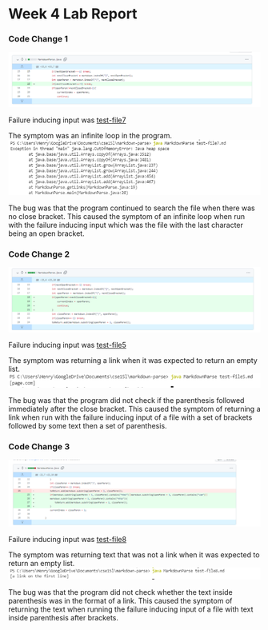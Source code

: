 # Week 4 Lab Report

### Code Change 1

![image](screenshots/diff2.png)

Failure inducing input was [test-file7](https://github.com/ucsd-cse15l-w22/markdown-parse/blob/2c9300a80518830d534650fc765f4731e4f1c2e9/test-file7.md)

The symptom was an infinite loop in the program.
![image](screenshots/error1.png)

The bug was that the program continued to search the file when there was no close bracket. This caused the symptom of an infinite loop when run with the failure inducing input which was the file with the last character being an open bracket.

### Code Change 2
![image](screenshots/diff1.png)

Failure inducing input was [test-file5](https://github.com/ucsd-cse15l-w22/markdown-parse/blob/2c9300a80518830d534650fc765f4731e4f1c2e9/test-file5.md)

The symptom was returning a link when it was expected to return an empty list.
![image](screenshots/error2.png)

The bug was that the program did not check if the parenthesis followed immediately after the close bracket. This caused the symptom of returning a link when run with the failure inducing input of a file with a set of brackets followed by some text then a set of parenthesis.

### Code Change 3
![image](screenshots/diff3.png)

Failure inducing input was [test-file8](https://github.com/ucsd-cse15l-w22/markdown-parse/blob/2c9300a80518830d534650fc765f4731e4f1c2e9/test-file8.md)

The symptom was returning text that was not a link when it was expected to return an empty list.
![image](screenshots/error3.png)

The bug was that the program did not check whether the text inside parenthesis was in the format of a link. This caused the symptom of returning the text when running the failure inducing input of a file with text inside parenthesis after brackets.
